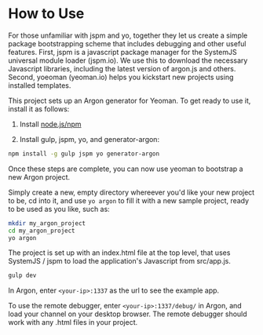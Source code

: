 How to Use
===

For those unfamiliar with jspm and yo, together they let us create a simple package bootstrapping scheme that includes debugging and other useful features. 
First, jspm is a javascript package manager for the SystemJS universal module loader (jspm.io).  We use this to download the necessary Javascript libraries, including the latest version of argon.js and others.
Second, yoeoman (yeoman.io) helps you kickstart new projects using installed templates. 

This project sets up an Argon generator for Yeoman.  To get ready to use it, install it as follows:

1. Install [node.js/npm](http://nodejs.org)

2. Install gulp, jspm, yo, and generator-argon:  
  ```sh
  npm install -g gulp jspm yo generator-argon
  ```

Once these steps are complete, you can now use yeoman to bootstrap a new Argon project. 

Simply create a new, empty directory whereever you'd like your new project to be, cd into it, and use ```yo argon``` to fill it with a new sample project, ready to be used as you like, such as:

  ```sh
  mkdir my_argon_project
  cd my_argon_project
  yo argon
  ```

The project is set up with an index.html file at the top level, that uses SystemJS / jspm to load the application's Javascript from src/app.js. 

  ```sh
  gulp dev
  ```
  
In Argon, enter `<your-ip>:1337` as the url to see the example app.
  
To use the remote debugger, enter  `<your-ip>:1337/debug/` in Argon, and load your channel on your desktop browser. The remote debugger should work with any .html files in your project. 

